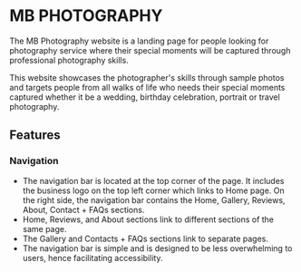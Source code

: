 # MB PHOTOGRAPHY
The MB Photography website is a landing page for people looking for photography service where their special moments will be captured through professional photography skills. 

This website showcases the photographer's skills through sample photos and targets people from all walks of life who needs their special moments captured whether it be a wedding, birthday celebration, portrait or travel photography. 

[comment]: <> (Screenshot photo will be included here once project is finished)

## Features
### Navigation 
* The navigation bar is located at the top corner of the page. It includes the business logo on the top left corner which links to Home page. On the right side, the navigation bar contains the Home, Gallery, Reviews, About, Contact + FAQs sections.
* Home, Reviews, and About sections link to different sections of the same page.
* The Gallery and Contacts + FAQs sections link to separate pages.
* The navigation bar is simple and is designed to be less overwhelming to users, hence facilitating accessibility.

[comment]: <> (Screenshot photo will be included here once project is finished)

